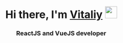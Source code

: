 <h1 align="center">Hi there, I'm <a href="https://vk.com/slivador" target="_blank">Vitaliy</a> 
<img src="https://github.com/blackcater/blackcater/raw/main/images/Hi.gif" height="32"/></h1>
<h3 align="center">ReactJS and VueJS developer</h3>

